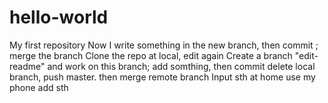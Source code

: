 # hello-world
My first repository
Now I write something in the new branch, then commit ;
merge the branch
Clone the repo at local, edit again
Create a branch "edit-readme" and work on this branch;
add somthing, then commit
delete local branch, push master. then merge remote branch
Input sth at home use my phone
add sth
